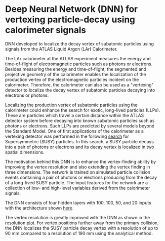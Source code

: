 # Deep Neural Network (DNN) for vertexing particle-decay using calorimeter signals

DNN developed to localize the decay vertex of subatomic particles using signals from the ATLAS Liquid Argon (LAr) Calorimeter.

The LAr calorimeter at the ATLAS experiment measures the energy and time-of-flight of electromagnetic particles such as photons or electrons. Besides measuring the energy and time-of-flight, the segmented and projective geometry of the calorimeter enables the localization of the production vertex of the electromagnetic particles incident on the calorimeter. Therefore, the calorimeter can also be used as a "vertexing" detector to localize the decay vertex of subatomic particles decaying into electrons or photons.

Localizing the production vertex of subatomic particles using the calorimeter could enhance the search for exotic, long-lived particles (LLPs). These are particles which travel a certain distance within the ATLAS detector system before decaying into known subatomic particles such as photons or electrons. Such LLPs are predicted by several models beyond the Standard Model. One of first applications of the calorimeter as a vertexing detector was performed in the following [search](https://atlas.web.cern.ch/Atlas/GROUPS/PHYSICS/PAPERS/SUSY-2020-28/) for Supersymmetric (SUSY) particles. In this search, a SUSY particle decays into a pair of photons or electrons and its decay vertex is localized in two spatial dimensions. 

The motivation behind this DNN is to enhance the vertex-finding ability by improving the vertex resolution and also extending the vertex finding in three dimensions. The network is trained on simulated particle collision events containing a pair of photons or electrons producing from the decay of a long-lived SUSY particle. The input features for the network are a collection of low- and high-level variables derived from the calorimeter signals. 

The DNN consists of four hidden layers with 100, 100, 50, and 20 inputs with the architecture shown [here](./model.png). 

The vertex resolution is greatly improved with the DNN as shown in the resolution [plot](readme/DNN_vertex_resolution.png). For vertex positions further away from the primary collision, the DNN localizes the SUSY particle decay vertex with a resolution of up to 90 mm compared to a resolution of 190 mm using the analytical method.